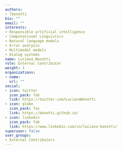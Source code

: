 ```yaml
---
authors:
- lbenotti
bio: ""
email: ""
interests:
- Responsible artificial intelligence
- Computational Linguistics
- Natural language models
- Error analysis
- Multimodal models
- Dialog systems
name: Luciana Benotti
role: External Contributor
weight: 1
organizations:
- name: 
  url: ""
social:
- icon: twitter
  icon_pack: fab
  link: https://twitter.com/LucianaBenotti
- icon: globe
  icon_pack: fas
  link: https://benotti.github.io/
- icon: linkedin
  icon_pack: fab
  link: https://www.linkedin.com/in/luciana-benotti/
superuser: false
user_groups:
- External Contributors
---
```

